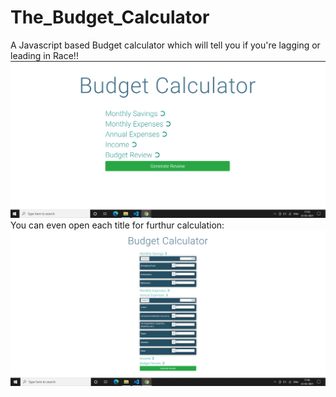 # The_Budget_Calculator
A Javascript based Budget calculator which will tell you if you're lagging or leading in Race!!
![TheProject](buddy.png)
You can even open each title for furthur calculation:
![](budgetbuddy.png)
